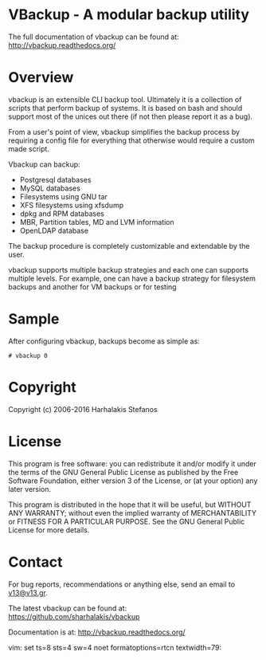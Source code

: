 # VBackup - A modular backup utility

The full documentation of vbackup can be found at:
http://vbackup.readthedocs.org/

# Overview

vbackup is an extensible CLI backup tool. Ultimately it is a collection of
scripts that perform backup of systems. It is based on bash and should support
most of the unices out there (if not then please report it as a bug).

From a user's point of view, vbackup simplifies the backup process by
requiring a config file for everything that otherwise would require a
custom made script.

Vbackup can backup:

  * Postgresql databases
  * MySQL databases
  * Filesystems using GNU tar
  * XFS filesystems using xfsdump
  * dpkg and RPM databases
  * MBR, Partition tables, MD and LVM information
  * OpenLDAP database

The backup procedure is completely customizable and extendable by the user.

vbackup supports multiple backup strategies and each one can supports
multiple levels. For example, one can have a backup strategy for filesystem
backups and another for VM backups or for testing

# Sample
After configuring vbackup, backups become as simple as:

```
# vbackup 0
```

# Copyright

Copyright (c) 2006-2016 Harhalakis Stefanos

# License

This program is free software: you can redistribute it and/or modify
it under the terms of the GNU General Public License as published by
the Free Software Foundation, either version 3 of the License, or
(at your option) any later version.

This program is distributed in the hope that it will be useful,
but WITHOUT ANY WARRANTY; without even the implied warranty of
MERCHANTABILITY or FITNESS FOR A PARTICULAR PURPOSE.  See the
GNU General Public License for more details.

# Contact

For bug reports, recommendations or anything else, send an email to
<v13@v13.gr>.

The latest vbackup can be found at: https://github.com/sharhalakis/vbackup

Documentation is at: http://vbackup.readthedocs.org/

vim: set ts=8 sts=4 sw=4 noet formatoptions=rtcn textwidth=79:

